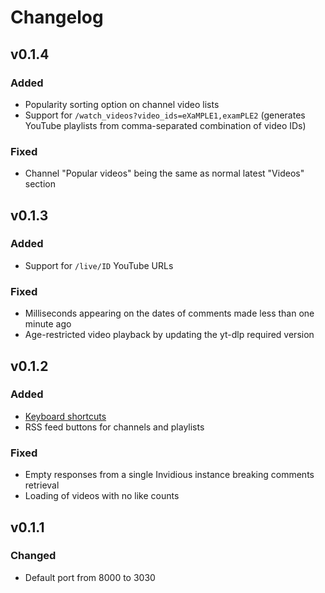 # Changelog


## v0.1.4

### Added

- Popularity sorting option on channel video lists
- Support for `/watch_videos?video_ids=eXaMPLE1,examPLE2`
  (generates YouTube playlists from comma-separated combination of video IDs)

### Fixed

- Channel "Popular videos" being the same as normal latest "Videos" section


## v0.1.3

### Added

- Support for `/live/ID` YouTube URLs 

### Fixed

- Milliseconds appearing on the dates of comments made less than one minute ago
- Age-restricted video playback by updating the yt-dlp required version


## v0.1.2

### Added

- [Keyboard shortcuts](./README.md#keyboard-shortcuts)
- RSS feed buttons for channels and playlists

### Fixed

- Empty responses from a single Invidious instance breaking comments retrieval
- Loading of videos with no like counts


## v0.1.1

### Changed

- Default port from 8000 to 3030
